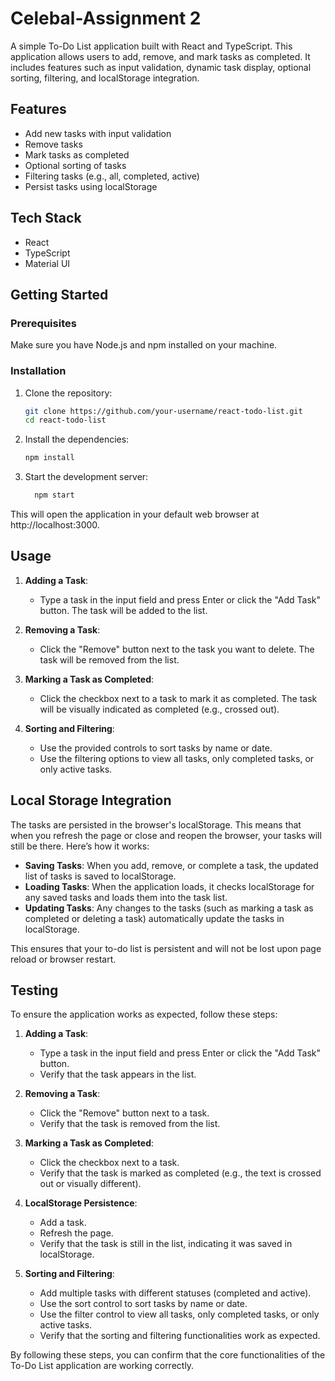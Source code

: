 # Celebal-Assignment 2

A simple To-Do List application built with React and TypeScript. This application allows users to add, remove, and mark tasks as completed. It includes features such as input validation, dynamic task display, optional sorting, filtering, and localStorage integration.

## Features

- Add new tasks with input validation
- Remove tasks
- Mark tasks as completed
- Optional sorting of tasks
- Filtering tasks (e.g., all, completed, active)
- Persist tasks using localStorage

## Tech Stack

- React
- TypeScript
- Material UI

## Getting Started

### Prerequisites

Make sure you have Node.js and npm installed on your machine.

### Installation

1. Clone the repository:
   ```sh
   git clone https://github.com/your-username/react-todo-list.git
   cd react-todo-list


2. Install the dependencies:
   ```sh
   npm install
   
3. Start the development server:
   ```sh
     npm start
   
  This will open the application in your default web browser at http://localhost:3000.

## Usage

1. **Adding a Task**:
   - Type a task in the input field and press Enter or click the "Add Task" button. The task will be added to the list.

2. **Removing a Task**:
   - Click the "Remove" button next to the task you want to delete. The task will be removed from the list.

3. **Marking a Task as Completed**:
   - Click the checkbox next to a task to mark it as completed. The task will be visually indicated as completed (e.g., crossed out).

4. **Sorting and Filtering**:
   - Use the provided controls to sort tasks by name or date.
   - Use the filtering options to view all tasks, only completed tasks, or only active tasks.

## Local Storage Integration

The tasks are persisted in the browser's localStorage. This means that when you refresh the page or close and reopen the browser, your tasks will still be there. Here’s how it works:

- **Saving Tasks**: When you add, remove, or complete a task, the updated list of tasks is saved to localStorage.
- **Loading Tasks**: When the application loads, it checks localStorage for any saved tasks and loads them into the task list.
- **Updating Tasks**: Any changes to the tasks (such as marking a task as completed or deleting a task) automatically update the tasks in localStorage.

This ensures that your to-do list is persistent and will not be lost upon page reload or browser restart.

## Testing

To ensure the application works as expected, follow these steps:

1. **Adding a Task**:
   - Type a task in the input field and press Enter or click the "Add Task" button.
   - Verify that the task appears in the list.

2. **Removing a Task**:
   - Click the "Remove" button next to a task.
   - Verify that the task is removed from the list.

3. **Marking a Task as Completed**:
   - Click the checkbox next to a task.
   - Verify that the task is marked as completed (e.g., the text is crossed out or visually different).

4. **LocalStorage Persistence**:
   - Add a task.
   - Refresh the page.
   - Verify that the task is still in the list, indicating it was saved in localStorage.

5. **Sorting and Filtering**:
   - Add multiple tasks with different statuses (completed and active).
   - Use the sort control to sort tasks by name or date.
   - Use the filter control to view all tasks, only completed tasks, or only active tasks.
   - Verify that the sorting and filtering functionalities work as expected.

By following these steps, you can confirm that the core functionalities of the To-Do List application are working correctly.

   
